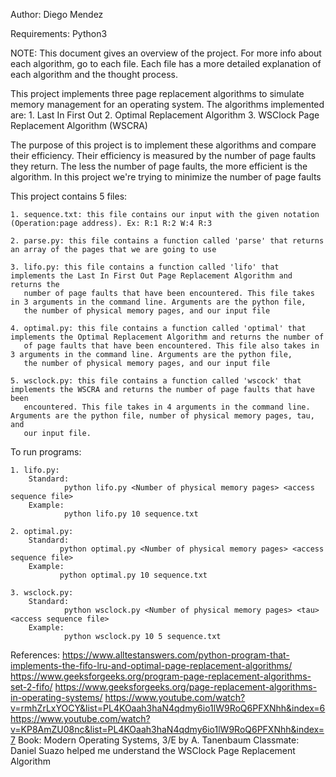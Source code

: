 Author: Diego Mendez

Requirements: Python3

NOTE: This document gives an overview of the project. For more info about each algorithm, go to each file. Each file has a more detailed 
      explanation of each algorithm and the thought process. 

This project implements three page replacement algorithms to simulate memory management for an operating system. 
The algorithms implemented are:
    1. Last In First Out
    2. Optimal Replacement Algorithm
    3. WSClock Page Replacement Algorithm (WSCRA)

The purpose of this project is to implement these algorithms and compare their efficiency. Their efficiency is measured by 
the number of page faults they return. The less the number of page faults, the more efficient is the algorithm. In this project
we're trying to minimize the number of page faults

This project contains 5 files:

    1. sequence.txt: this file contains our input with the given notation (Operation:page address). Ex: R:1 R:2 W:4 R:3 

    2. parse.py: this file contains a function called 'parse' that returns an array of the pages that we are going to use

    3. lifo.py: this file contains a function called 'lifo' that implements the Last In First Out Page Replacement Algorithm and returns the       
       number of page faults that have been encountered. This file takes in 3 arguments in the command line. Arguments are the python file,
       the number of physical memory pages, and our input file

    4. optimal.py: this file contains a function called 'optimal' that implements the Optimal Replacement Algorithm and returns the number of 
       of page faults that have been encountered. This file also takes in 3 arguments in the command line. Arguments are the python file,
       the number of physical memory pages, and our input file

    5. wsclock.py: this file contains a function called 'wscock' that implements the WSCRA and returns the number of page faults that have been 
       encountered. This file takes in 4 arguments in the command line. Arguments are the python file, number of physical memory pages, tau, and 
       our input file. 
  
  To run programs:

    1. lifo.py: 
        Standard: 
                python lifo.py <Number of physical memory pages> <access sequence file>
        Example:
                python lifo.py 10 sequence.txt

    2. optimal.py: 
        Standard:
               python optimal.py <Number of physical memory pages> <access sequence file>
        Example:
               python optimal.py 10 sequence.txt
    
    3. wsclock.py:
        Standard:
                python wsclock.py <Number of physical memory pages> <tau> <access sequence file>
        Example:
                python wsclock.py 10 5 sequence.txt
        

References:
    https://www.alltestanswers.com/python-program-that-implements-the-fifo-lru-and-optimal-page-replacement-algorithms/
    https://www.geeksforgeeks.org/program-page-replacement-algorithms-set-2-fifo/
    https://www.geeksforgeeks.org/page-replacement-algorithms-in-operating-systems/
    https://www.youtube.com/watch?v=rmhZrLxYOCY&list=PL4KOaah3haN4qdmy6io1lW9RoQ6PFXNhh&index=6
    https://www.youtube.com/watch?v=KP8AmZU08nc&list=PL4KOaah3haN4qdmy6io1lW9RoQ6PFXNhh&index=7
    Book: Modern Operating Systems, 3/E by A. Tanenbaum
    Classmate: Daniel Suazo helped me understand the WSClock Page Replacement Algorithm

 